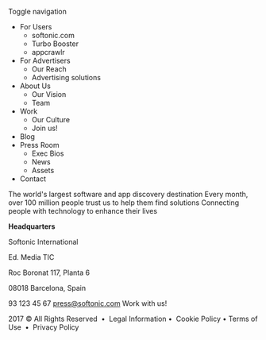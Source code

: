 Toggle navigation

*   For Users
    *   softonic.com
    *   Turbo Booster
    *   appcrawlr
*   For Advertisers
    *   Our Reach
    *   Advertising solutions
*   About Us
    *   Our Vision
    *   Team
*   Work
    *   Our Culture
    *   Join us!
*   Blog
*   Press Room
    *   Exec Bios
    *   News
    *   Assets
*   Contact

The world's largest software and app discovery destination Every month, over 100 million people trust us to help them find solutions Connecting people with technology to enhance their lives

**Headquarters**

Softonic International

Ed. Media TIC

Roc Boronat 117, Planta 6

08018 Barcelona, Spain

93 123 45 67 press@softonic.com Work with us!

2017 © All Rights Reserved  •  Legal Information •  Cookie Policy • Terms of Use  •  Privacy Policy